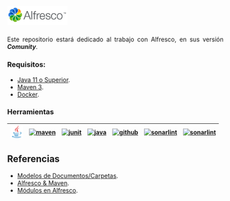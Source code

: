 <div align="justify">

# <img width="140px" src="img/logo.png">

Este repositorio estará dedicado al trabajo con Alfresco, en sus versión ___Comunity___.

### Requisitos:
- [Java 11 o Superior](https://openjdk.java.net).
- [Maven 3](https://maven.apache.org/).
- [Docker]().


### Herramientas

| <a href="https://openjdk.java.net" target="_blank"><img src="https://raw.githubusercontent.com/devicons/devicon/master/icons/java/java-original.svg" alt="java" width="30" height="30"/></a> | <a href="https://maven.apache.org/" target="_blank"><img src="https://maven.apache.org/images/maven-logo-black-on-white.png" alt="maven" width="40" /></a> | <a href="https://junit.org/junit5/" target="_blank"><img src="https://junit.org/junit5/assets/img/junit5-logo.png" alt="junit" width="30" /></a> | <a href="https://github.com/" target="_blank"><img src="https://github.githubassets.com/images/modules/logos_page/GitHub-Mark.png" alt="java" width="30" /></a> | <a href="https://www.sonarlint.org/" target="_blank"><img src="https://plugins.jetbrains.com/files/7973/148872/icon/pluginIcon.svg" alt="github" width="30" /></a> | <a href="https://www.jacoco.org/" target="_blank"><img src="https://abyte.stream/assets/img_5a9b6290e8d26.png" alt="sonarlint" width="30" /></a> | <a href="https://www.docker.com/" target="_blank"><img src="https://www.docker.com/sites/default/files/d8/2019-07/horizontal-logo-monochromatic-white.png" alt="sonarlint" width="60" /></a> |
| --- | --- | --- | --- | --- | --- | --- |




## Referencias
- [Modelos de Documentos/Carpetas](https://docs.alfresco.com/content-services/6.2/admin/templates/).
- [Alfresco & Maven](https://docs.alfresco.com/content-services/latest/develop/sdk/).
- [Módulos en Alfresco](https://docs.alfresco.com/content-services/latest/develop/extension-packaging/).

</div>
